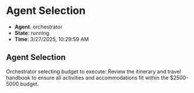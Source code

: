 # Agent Selection

- **Agent**: orchestrator
- **State**: running
- **Time**: 3/27/2025, 10:29:59 AM

## Agent Selection

Orchestrator selecting budget to execute: Review the itinerary and travel handbook to ensure all activities and accommodations fit within the $2500-5000 budget.

